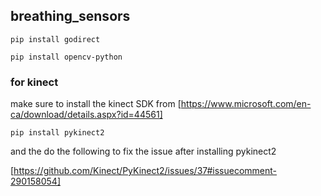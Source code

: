 ## breathing_sensors
```
pip install godirect
```
```
pip install opencv-python
```
### for kinect

make sure to install the kinect SDK from [https://www.microsoft.com/en-ca/download/details.aspx?id=44561]

```
pip install pykinect2 
```
and the do the following to fix the issue after installing pykinect2

[https://github.com/Kinect/PyKinect2/issues/37#issuecomment-290158054]

